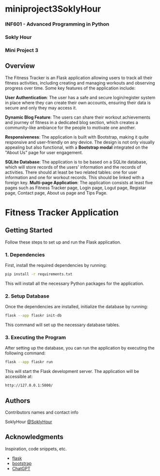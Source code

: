 # miniproject3SoklyHour

### INF601 - Advanced Programming in Python
### Sokly Hour
### Mini Project 3


## Overview
The Fitness Tracker is an Flask application allowing users to track all their fitness activities, including creating and managing workouts and observing progress over time. Some key features of the application include:

**User Authentication**: The user has a safe and secure login/register system in place where they can create their own accounts, ensuring their data is secure and only they may access it.

**Dynamic Blog Feature**: The users can share their workout achievements and journey of fitness in a dedicated blog section, which creates a community-like ambiance for the people to motivate one another.

**Responsiveness**: The application is built with Bootstrap, making it quite responsive and user-friendly on any device. The design is not only visually appealing but also functional, with a **Bootstrap modal** integrated on the "About Us" page for user engagement.

**SQLite Database**: The application is to be based on a SQLite database, which will store records of the users' information and the records of activities. There should at least be two related tables: one for user information and one for workout records. This should be linked with a foreign key.
**Multi-page Application**: The application consists at least five  pages such as Fitness Tracker page, Login page, Logut page, Registar page, Contact page, About us page and Tips Page.

# Fitness Tracker Application

## Getting Started

Follow these steps to set up and run the Flask application.

### 1. Dependencies

First, install the required dependencies by running:

```bash
pip install -r requirements.txt
```
This will install all the necessary Python packages for the application.
### 2. Setup Database

Once the dependencies are installed, initialize the database by running:

```bash
flask --app flaskr init-db
```
This command will set up the necessary database tables.
### 3. Executing the Program
After setting up the database, you can run the application by executing the following command:
```bash
flask --app flaskr run
```
This will start the Flask development server. The application will be accessible at:
```bash
http://127.0.0.1:5000/
```

## Authors

Contributors names and contact info

SoklyHour
[@SoklyHour](https://www.linkedin.com/in/soklyhour/)


## Acknowledgments
Inspiration, code snippets, etc.
* [flask](https://flask.palletsprojects.com/en/3.0.x/tutorial/)
* [bootstrap](https://getbootstrap.com/)
* [ChatGPT]()